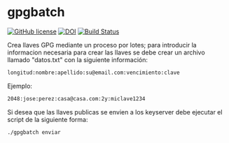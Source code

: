 # gpgbatch

[![GitHub license](https://sinfallas.files.wordpress.com/2016/02/gpl.png)](https://github.com/sinfallas/gpgbatch/blob/master/LICENSE)
[![DOI](https://zenodo.org/badge/4102/sinfallas/gpgbatch.svg)](https://zenodo.org/badge/latestdoi/4102/sinfallas/gpgbatch)
[![Build Status](https://travis-ci.org/sinfallas/gpgbatch.svg?branch=master)](https://travis-ci.org/sinfallas/gpgbatch)

Crea llaves GPG mediante un proceso por lotes; para introducir la informacion necesaria para crear las llaves se debe crear un archivo llamado "datos.txt" con la siguiente información:

```bash
longitud:nombre:apellido:su@email.com:vencimiento:clave
```

Ejemplo:

```bash
2048:jose:perez:casa@casa.com:2y:miclave1234
```

Si desea que las llaves publicas se envien a los keyserver debe ejecutar el script de la siguiente forma:

```bash
./gpgbatch enviar
```
